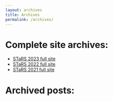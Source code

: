 ```yaml
---
layout: archives
title: Archives
permalink: /archives/
---
```


# Complete site archives:

- [STaRS 2023 full site](/archive-stars2023/)
- [STaRS 2022 full site](/archive-stars2022/)
- [STaRS 2021 full site](/archive-stars2021/)

# Archived posts:
